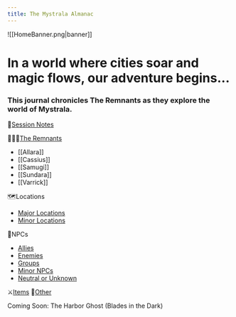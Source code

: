 ```yaml
---
title: The Mystrala Almanac
---
```

![[HomeBanner.png|banner]]
# In a world where cities soar and magic flows, our adventure begins...

### This journal chronicles **The Remnants** as they explore the world of Mystrala.
📔[Session Notes](https://jerm-jerm.github.io/quartz/DND-Mystrala/3.-Session-Notes/ )

🧑‍🤝‍🧑[The Remnants](https://jerm-jerm.github.io/quartz/DND-Mystrala/2.-The-Remnants/)
- [[Allara]] 
- [[Cassius]] 
- [[Samugi]] 
- [[Sundara]] 
- [[Varrick]]

🗺Locations
- [Major Locations](https://jerm-jerm.github.io/quartz/DND-Mystrala/1.-The-World/1-Locations/1-Major-Places/) 
- [Minor Locations](https://jerm-jerm.github.io/quartz/DND-Mystrala/1.-The-World/1-Locations/2-Minor-Places/)

🧎NPCs
- [Allies](https://jerm-jerm.github.io/quartz/DND-Mystrala/1.-The-World/2-NPCs/Allies/) 
- [Enemies](https://jerm-jerm.github.io/quartz/DND-Mystrala/1.-The-World/2-NPCs/Enemies/)
- [Groups](https://jerm-jerm.github.io/quartz/DND-Mystrala/1.-The-World/2-NPCs/Groups/) 
- [Minor NPCs](https://jerm-jerm.github.io/quartz/DND-Mystrala/1.-The-World/2-NPCs/Minor-NPCs/)
- [Neutral or Unknown](https://jerm-jerm.github.io/quartz/DND-Mystrala/1.-The-World/2-NPCs/Neutral-or-Unknown/)

⚔[Items](https://jerm-jerm.github.io/quartz/DND-Mystrala/1.-The-World/3-Items/) 🌟[Other](https://jerm-jerm.github.io/quartz/DND-Mystrala/1.-The-World/4-Other/)

Coming Soon: The Harbor Ghost (Blades in the Dark)

